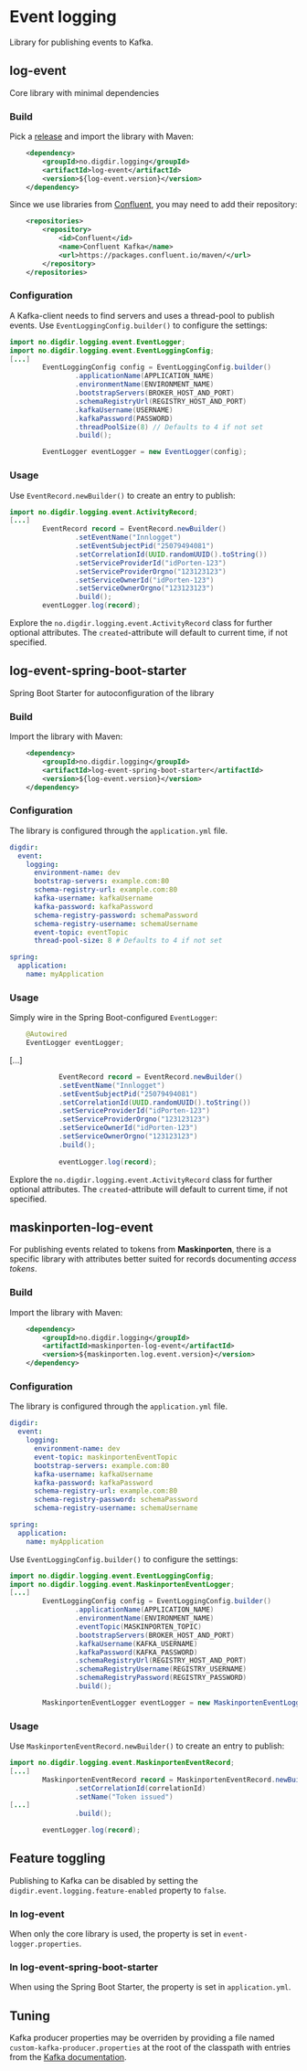 # Event logging

Library for publishing events to Kafka.

## log-event
Core library with minimal dependencies

### Build

Pick a [release](https://github.com/felleslosninger/eid-log-event/releases) 
and import the library with Maven:

```xml
    <dependency>
        <groupId>no.digdir.logging</groupId>
        <artifactId>log-event</artifactId>
        <version>${log-event.version}</version>
    </dependency>
```
Since we use libraries from [Confluent](https://confluent.io), you may need to add their repository:
```xml
    <repositories>
        <repository>
            <id>Confluent</id>
            <name>Confluent Kafka</name>
            <url>https://packages.confluent.io/maven/</url>
        </repository>
    </repositories>
```
### Configuration

A Kafka-client needs to find servers and uses a thread-pool to publish events.
Use `EventLoggingConfig.builder()` to configure the settings:

```java
import no.digdir.logging.event.EventLogger;
import no.digdir.logging.event.EventLoggingConfig;
[...]
        EventLoggingConfig config = EventLoggingConfig.builder()
                .applicationName(APPLICATION_NAME)
                .environmentName(ENVIRONMENT_NAME)
                .bootstrapServers(BROKER_HOST_AND_PORT)
                .schemaRegistryUrl(REGISTRY_HOST_AND_PORT)
                .kafkaUsername(USERNAME)
                .kafkaPassword(PASSWORD)
                .threadPoolSize(8) // Defaults to 4 if not set
                .build();

        EventLogger eventLogger = new EventLogger(config);
```

### Usage

Use `EventRecord.newBuilder()` to create an entry to publish:

```java
import no.digdir.logging.event.ActivityRecord;
[...]
        EventRecord record = EventRecord.newBuilder()
                .setEventName("Innlogget")
                .setEventSubjectPid("25079494081")
                .setCorrelationId(UUID.randomUUID().toString())
                .setServiceProviderId("idPorten-123")
                .setServiceProviderOrgno("123123123")
                .setServiceOwnerId("idPorten-123")
                .setServiceOwnerOrgno("123123123")
                .build();
        eventLogger.log(record);
```

Explore the `no.digdir.logging.event.ActivityRecord` class for further optional attributes.
The `created`-attribute will default to current time, if not specified.

## log-event-spring-boot-starter
Spring Boot Starter for autoconfiguration of the library

### Build
Import the library with Maven:
```xml
    <dependency>
        <groupId>no.digdir.logging</groupId>
        <artifactId>log-event-spring-boot-starter</artifactId>
        <version>${log-event.version}</version>
    </dependency>
```
### Configuration
The library is configured through the `application.yml` file.
```yaml
digdir:
  event:
    logging:
      environment-name: dev
      bootstrap-servers: example.com:80
      schema-registry-url: example.com:80
      kafka-username: kafkaUsername
      kafka-password: kafkaPassword
      schema-registry-password: schemaPassword
      schema-registry-username: schemaUsername
      event-topic: eventTopic
      thread-pool-size: 8 # Defaults to 4 if not set

spring:
  application:
    name: myApplication

```
### Usage
Simply wire in the Spring Boot-configured `EventLogger`:
```java
    @Autowired
    EventLogger eventLogger;
```
[...]
```java
            EventRecord record = EventRecord.newBuilder()
            .setEventName("Innlogget")
            .setEventSubjectPid("25079494081")
            .setCorrelationId(UUID.randomUUID().toString())
            .setServiceProviderId("idPorten-123")
            .setServiceProviderOrgno("123123123")
            .setServiceOwnerId("idPorten-123")
            .setServiceOwnerOrgno("123123123")
            .build();
            
            eventLogger.log(record);            
```

Explore the `no.digdir.logging.event.ActivityRecord` class for further optional attributes.
The `created`-attribute will default to current time, if not specified.

## maskinporten-log-event
For publishing events related to tokens from **Maskinporten**, there is a specific library with attributes better suited for records documenting *access tokens*.

### Build
Import the library with Maven:

```xml
    <dependency>
        <groupId>no.digdir.logging</groupId>
        <artifactId>maskinporten-log-event</artifactId>
        <version>${maskinporten.log.event.version}</version>
    </dependency>
```

### Configuration
The library is configured through the `application.yml` file.
```yaml
digdir:
  event:
    logging:
      environment-name: dev
      event-topic: maskinportenEventTopic
      bootstrap-servers: example.com:80
      kafka-username: kafkaUsername
      kafka-password: kafkaPassword
      schema-registry-url: example.com:80
      schema-registry-password: schemaPassword
      schema-registry-username: schemaUsername

spring:
  application:
    name: myApplication

```

Use `EventLoggingConfig.builder()` to configure the settings:

```java
import no.digdir.logging.event.EventLoggingConfig;
import no.digdir.logging.event.MaskinportenEventLogger;
[...]
        EventLoggingConfig config = EventLoggingConfig.builder()
                .applicationName(APPLICATION_NAME)
                .environmentName(ENVIRONMENT_NAME)
                .eventTopic(MASKINPORTEN_TOPIC)
                .bootstrapServers(BROKER_HOST_AND_PORT)
                .kafkaUsername(KAFKA_USERNAME)
                .kafkaPassword(KAFKA_PASSWORD)
                .schemaRegistryUrl(REGISTRY_HOST_AND_PORT)
                .schemaRegistryUsername(REGISTRY_USERNAME)
                .schemaRegistryPassword(REGISTRY_PASSWORD)
                .build();

        MaskinportenEventLogger eventLogger = new MaskinportenEventLogger(config);
```

### Usage
Use `MaskinportenEventRecord.newBuilder()` to create an entry to publish:
```java
import no.digdir.logging.event.MaskinportenEventRecord;
[...]
        MaskinportenEventRecord record = MaskinportenEventRecord.newBuilder()
                .setCorrelationId(correlationId)
                .setName("Token issued")
[...]
                .build();

        eventLogger.log(record);
```

## Feature toggling
Publishing to Kafka can be disabled by setting the `digdir.event.logging.feature-enabled` property to `false`.

### In log-event
When only the core library is used, the property is set in `event-logger.properties`.

### In log-event-spring-boot-starter
When using the Spring Boot Starter, the property is set in `application.yml`. 

## Tuning
Kafka producer properties may be overriden by providing a file named `custom-kafka-producer.properties` at the root of 
the classpath with entries from the [Kafka documentation](http://kafka.apache.org/documentation.html#producerconfigs). 